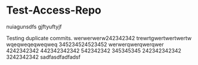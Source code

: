 # Test-Access-Repo
nuiagunsdfs
gjftyuftyjf

Testing duplicate commits.
werwerwerw242342342
trewrtgwertwertwertw
wqeqweqeqweqweq
345234524523452
werwerqwerqwerqwer
4242342342
442342342342
542342342
345345345
242342342342
3242342342
sadfasdfadfadsf
